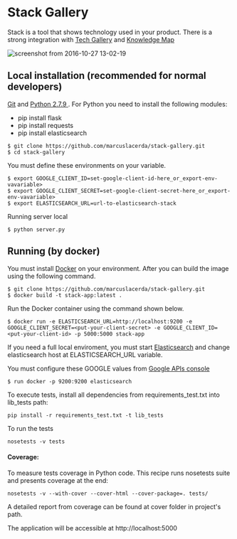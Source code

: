 # Stack Gallery

Stack is a tool that shows technology used in your product. There is a strong integration with [Tech Gallery][techgallery] and [Knowledge Map][knowledge]

![screenshot from 2016-10-27 13-02-19](https://cloud.githubusercontent.com/assets/6742877/19829377/e83e0b94-9dbd-11e6-84d8-cbad124c8e0f.png)

## Local installation (recommended for normal developers)
[Git][] and [Python 2.7.9 ][Python]. For Python you need to install the following modules:
* pip install flask
* pip install requests
* pip install elasticsearch

```console
$ git clone https://github.com/marcuslacerda/stack-gallery.git
$ cd stack-gallery
```

You must define these environments on your variable.

```console
$ export GOOGLE_CLIENT_ID=set-google-client-id-here_or_export-env-vavariable>
$ export GOOGLE_CLIENT_SECRET=set-google-client-secret-here_or_export-env-vavariable>
$ export ELASTICSEARCH_URL=url-to-elasticsearch-stack
```

Running server local

```console
$ python server.py
```

## Running (by docker)
You must install [Docker][] on your environment. After you can build the image using the following command.

```console
$ git clone https://github.com/marcuslacerda/stack-gallery.git
$ docker build -t stack-app:latest .
```

Run the Docker container using the command shown below.

```console
$ docker run -e ELASTICSEARCH_URL=http://localhost:9200 -e GOOGLE_CLIENT_SECRET=<put-your-client-secret> -e GOOGLE_CLIENT_ID=<put-your-client-id> -p 5000:5000 stack-app
```

If you need a full local enviroment, you must start [Elasticsearch] and change elasticsearch host at ELASTICSEARCH_URL variable.

You must configure these GOOGLE values from [Google APIs console]

```console
$ run docker -p 9200:9200 elasticsearch
```

To execute tests, install all dependencies from requirements_test.txt into lib_tests path:
```
pip install -r requirements_test.txt -t lib_tests
```

To run the tests
```
nosetests -v tests
```
#### Coverage:

To measure tests coverage in Python code. This recipe runs nosetests suite and presents coverage at the end:
```
nosetests -v --with-cover --cover-html --cover-package=. tests/
```
A detailed report from coverage can be found at cover folder in project's path.


The application will be accessible at http://localhost:5000

[Docker]: https://docs.docker.com/engine/installation
[Google APIs console]: https://code.google.com/apis/console
[techgallery]: https://github.com/ciandt-dev/tech-gallery
[knowledge]: https://github.com/marcuslacerda/tech-gallery-knowledgemap
[Git]: http://help.github.com/set-up-git-redirect
[Python]: https://www.python.org
[Pull requests]: https://help.github.com/categories/collaborating-on-projects-using-issues-and-pull-requests/
[Elasticsearch]: https://www.elastic.co/products/elasticsearch
